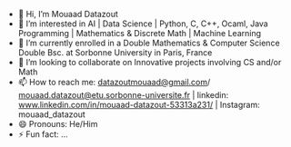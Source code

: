 - 👋 Hi, I’m Mouaad Datazout
- 👀 I’m interested in AI | Data Science | Python, C, C++, Ocaml, Java Programming | Mathematics & Discrete Math | Machine Learning
- 🌱 I’m currently enrolled in a Double Mathematics & Computer Science Double Bsc. at Sorbonne University in Paris, France
- 💞️ I’m looking to collaborate on Innovative projects involving CS and/or Math
- 📫 How to reach me: datazoutmouaad@gmail.com/ mouaad.datazout@etu.sorbonne-universite.fr | linkedin: www.linkedin.com/in/mouaad-datazout-53313a231/ | Instagram: mouaad_datazout 
- 😄 Pronouns: He/Him
- ⚡ Fun fact: ...

<!---
mDATAx01/mDATAx01 is a ✨ special ✨ repository because its `README.md` (this file) appears on your GitHub profile.
You can click the Preview link to take a look at your changes.
--->
